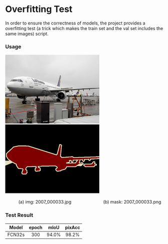 # Overfitting Test

In order to ensure the correctness of models, the project provides a overfitting test (a trick which makes the train set and the val set includes the same images) script.

### Usage

<img src='./test_img.jpg' width = '300' height = '220' /> <img src = './test_mask.png' width = '300' height = '220' />

　　　(a) img: 2007_000033.jpg  　　　　　　　(b) mask: 2007_000033.png


### Test Result

| Model  | epoch | mIoU  | pixAcc |
| :-----: | :-----: | :-----: | :------: |
| FCN32s | 300   | 94.0% | 98.2%  |

